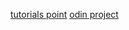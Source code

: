 [tutorials point](https://www.tutorialspoint.com/ruby/ruby_variables.htm)
[odin project](https://www.theodinproject.com/paths/full-stack-ruby-on-rails/courses/ruby)